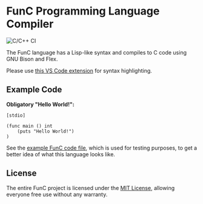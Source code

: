 # FunC Programming Language Compiler

![C/C++ CI](https://github.com/natiiix/func/workflows/C/C++%20CI/badge.svg)

The FunC language has a Lisp-like syntax and compiles to C code using GNU Bison and Flex.

Please use [this VS Code extension](https://marketplace.visualstudio.com/items?itemName=natiiix.func-language-support) for syntax highlighting.

## Example Code

**Obligatory "Hello World!":**

```func
[stdio]

(func main () int
    (puts "Hello World!")
)
```

See the [example FunC code file](example.func), which is used for testing purposes, to get a better idea of what this language looks like.

## License

The entire FunC project is licensed under the [MIT License](LICENSE), allowing everyone free use without any warranty.
